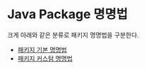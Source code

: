 # Java Package 명명법 #

크게 아래와 같은 분류로 패키지 명명법을 구분한다.
  * [패키지 기본 명명법](Naming_Rules_Java_Package_Basic.md)
  * [패키지 커스텀 명명법](Naming_Rules_Java_Package_Custom.md)
